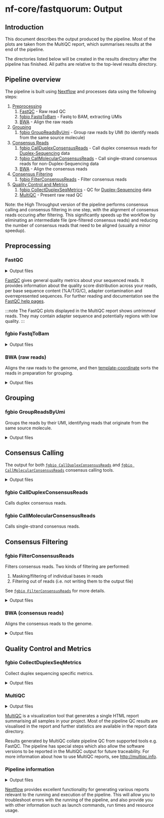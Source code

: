 # nf-core/fastquorum: Output

## Introduction

This document describes the output produced by the pipeline. Most of the plots are taken from the MultiQC report, which summarises results at the end of the pipeline.

The directories listed below will be created in the results directory after the pipeline has finished. All paths are relative to the top-level results directory.

<!-- TODO nf-core: Write this documentation describing your workflow's output -->

## Pipeline overview

The pipeline is built using [Nextflow](https://www.nextflow.io/) and processes data using the following steps:

1. [Preprocessing](#preprocessing)
   1. [FastQC](#fastqc) - Raw read QC
   2. [fgbio FastqToBam](#fgbio-fastqtobam) - Fastq to BAM, extracting UMIs
   3. [BWA](#bwa-raw-reads) - Align the raw reads
2. [Grouping](#grouping)
   1. [fgbio GroupReadsByUmi](#fgbio-groupreadsbyumi) - Group raw reads by UMI (to identify reads from the same source molecule)
3. [Consensus Reads](#consensus-calling)
   1. [fgbio CallDuplexConsensusReads](#fgbio-callduplexconsensusreads) - Call duplex consensus reads for [Duplex-Sequencing][duplex-seq-link] data
   2. [fgbio CallMolecularConsensusReads](#fgbio-callduplexconsensusreads) - Call single-strand consensus reads for non-Duplex-Sequencing data
   3. [BWA](#bwa-consensus-reads) - Align the consensus reads
4. [Consensus Filtering](#consensus-filtering)
   1. [fgbio FilterConsensusReads](#fgbio-filterconsensusreads) - Filter consensus reads
5. [Quality Control and Metrics](#quality-control-and-metrics)
   1. [fgbio CollectDuplexSeqMetrics]() - QC for [Duplex-Sequencing][duplex-seq-link] data
   2. [MultiQC](#multiqc) - Present raw read QC

Note: the High Throughput version of the pipeline performs consensus calling and consensus filtering in one step, with the alignment of consensus reads occuring after filtering.
This significantly speeds up the workflow by eliminating an intermediate file (pre-filtered consensus reads) and reducing the number of consensus reads that need to be aligned (usually a minor speedup).

[duplex-seq-link]: https://en.wikipedia.org/wiki/Duplex_sequencing

## Preprocessing

### FastQC

<details markdown="1">
<summary>Output files</summary>

**Output directory: `{outdir}/preprocessing/fastqc/<sample>`**

- `*_fastqc.html`: [FastQC](http://www.bioinformatics.babraham.ac.uk/projects/fastqc/) report containing quality metrics.
- `*_fastqc.zip`: Zip archive containing the [FastQC](http://www.bioinformatics.babraham.ac.uk/projects/fastqc/) report, tab-delimited data file and plot images.

</details>

[FastQC](http://www.bioinformatics.babraham.ac.uk/projects/fastqc/) gives general quality metrics about your sequenced reads. It provides information about the quality score distribution across your reads, per base sequence content (%A/T/G/C), adapter contamination and overrepresented sequences. For further reading and documentation see the [FastQC help pages](http://www.bioinformatics.babraham.ac.uk/projects/fastqc/Help/).

<!-- TODO update with example plots -->

:::note
The FastQC plots displayed in the MultiQC report shows _untrimmed_ reads. They may contain adapter sequence and potentially regions with low quality.
:::

### fgbio FastqToBam

<details markdown="1">
<summary>Output files</summary>

**Output directory: `{outdir}/preprocessing/fastqtobam/<sample>`**

- '\*.unmapped.bam`
  - the unmapped BAM produced by [`fgbio FastqToBam`](http://fulcrumgenomics.github.io/fgbio/tools/latest/FastqToBam.html).
  - the `RX` [SAM tag](https://samtools.github.io/hts-specs/SAMtags.pdf) stores the raw bases for the reads unique molecular identifier (UMI)

</details>

### BWA (raw reads)

Aligns the raw reads to the genome, and then [template-coordinate](https://www.htslib.org/doc/samtools-sort.html) sorts the reads in preparation for grouping.

<details markdown="1">
<summary>Output files</summary>

**Output directory: `{outdir}/preprocessing/align_raw_bam/<sample>`**

- '\*.mapped.bam`
  - the mapped BAM produced by:
    - aligning with [`bwa mem`](https://github.com/lh3/bwa)
    - reformatted by [`fgbio ZipperBam`](http://fulcrumgenomics.github.io/fgbio/tools/latest/ZipperBam.html) (to transfer any [SAM tags](https://samtools.github.io/hts-specs/SAMtags.pdf) from the unmapped BAM to the mapped BAM, since this is not carried forward by BWA)
    - template-coordinate sorted by [`samtools sort`](http://www.htslib.org/doc/samtools.html)
  - the `RX` [SAM tag](https://samtools.github.io/hts-specs/SAMtags.pdf) stores the raw bases for the reads unique molecular identifier (UMI)

</details>

## Grouping

### fgbio GroupReadsByUmi

Groups the reads by their UMI, identifying reads that originate from the same source molecule.

<details markdown="1">
<summary>Output files</summary>

**Output directory: `{outdir}/grouping/groupreadsbyumi/<sample>`**

- '\*.mapped.bam`
  - the group BAM produced by [`fgbio GroupReadsByUmi`](http://fulcrumgenomics.github.io/fgbio/tools/latest/GroupReadsByUmi.html)
  - the `MI` [SAM tag](https://samtools.github.io/hts-specs/SAMtags.pdf) stores the molecular identifier for the read after grouping.
- '\*.grouped-family-sizes.txt'
  - the metric produced by [`fgbio GroupReadsByUmi`](http://fulcrumgenomics.github.io/fgbio/tools/latest/GroupReadsByUmi.html) that describes the distribution of tag family sizes observed during grouping ([see this link](https://fulcrumgenomics.github.io/fgbio/metrics/latest/#tagfamilysizemetric)).

</details>

## Consensus Calling

The output for both [`fgbio CallDuplexConsensusReads`](http://fulcrumgenomics.github.io/fgbio/tools/latest/CallDuplexConsensusReads.html) and [`fgbio CallMolecularConsensusReads`](http://fulcrumgenomics.github.io/fgbio/tools/latest/CallMolecularConsensusReads.html) consensus calling tools.

<details markdown="1">
<summary>Output files</summary>

**Output directory: `{outdir}/consensus_calling/called/<sample>`**

- '\*.cons.unmapped.bam`
  - the BAM with consensus calls
  - see [this description](https://github.com/fulcrumgenomics/fgbio/wiki/Developer-Note:-Tracking-Reads-through-Grouping-and-Duplex-Consensus-Calling#consensus-calling-tags) of [SAM tag](https://samtools.github.io/hts-specs/SAMtags.pdf) added to consensus reads.

</details>

### fgbio CallDuplexConsensusReads

Calls duplex consensus reads.

### fgbio CallMolecularConsensusReads

Calls single-strand consensus reads.

## Consensus Filtering

### fgbio FilterConsensusReads

Filters consensus reads.
Two kinds of filtering are performed:

1. Masking/filtering of individual bases in reads
2. Filtering out of reads (i.e. not writing them to the output file)

See [`fgbio FilterConsensusReads`](http://fulcrumgenomics.github.io/fgbio/tools/latest/FilterConsensusReads.html) for more details.

<details markdown="1">
<summary>Output files</summary>

**Output directory: `{outdir}/consensus_filtering/filtered/<sample>`**

- '\*.cons.filtered.bam`
  - the BAM with filtered consensus calls produced by [`fgbio FilterConsensusReads`](http://fulcrumgenomics.github.io/fgbio/tools/latest/FilterConsensusReads.html)

</details>

### BWA (consensus reads)

Aligns the consensus reads to the genome.

<details markdown="1">
<summary>Output files</summary>

**Output directory: `{outdir}/filtering/align_consensus_bam/<sample>`**

- '\*.mapped.bam`
  - the mapped BAM produced by:
    - aligning with [`bwa mem`](https://github.com/lh3/bwa)
    - reformatted by [`fgbio ZipperBam`](http://fulcrumgenomics.github.io/fgbio/tools/latest/ZipperBam.html) (to transfer any [SAM tags](https://samtools.github.io/hts-specs/SAMtags.pdf) from the unmapped BAM to the mapped BAM, since this is not carried forward by BWA)
- '\*.mapped.bam.bai`
  - the mapped BAM index (high-throughput mode only)

</details>

## Quality Control and Metrics

### fgbio CollectDuplexSeqMetrics

Collect duplex sequencing specific metrics.

<details markdown="1">
<summary>Output files</summary>

**Output directory: `{outdir}/metrics/duplex_seq/<sample>`**

Metrics produced by [`fgbio CollectDuplexSeqMetrics`](http://fulcrumgenomics.github.io/fgbio/tools/latest/CollectDuplexSeqMetrics.html):

- `*.family_sizes.txt*` - metrics on the frequency of different types of families of different sizes
- `*.duplex_family_sizes.txt*`- metrics on the frequency of duplex tag families by the number of observations from each strand
- `*.duplex_yield_metrics.txt*`- summary QC metrics produced using 5%, 10%, 15%...100% of the data
- `*.umi_counts.txt*`- metrics on the frequency of observations of UMIs within reads and tag families
- `*.duplex_qc.pdf*`- a series of plots generated from the preceding metrics files for visualization
- `*.duplex_umi_counts.txt*`- (optional) metrics on the frequency of observations of duplex UMIs within reads and tag families. This file is only produced _if_ the `--duplex-umi-counts` option is used as it requires significantly more memory to track all pairs of UMIs seen when a large number of UMI sequences are present.

</details>

### MultiQC

<details markdown="1">
<summary>Output files</summary>

- `multiqc/`
  - `multiqc_report.html`: a standalone HTML file that can be viewed in your web browser.
  - `multiqc_data/`: directory containing parsed statistics from the different tools used in the pipeline.
  - `multiqc_plots/`: directory containing static images from the report in various formats.

</details>

[MultiQC](http://multiqc.info) is a visualization tool that generates a single HTML report summarising all samples in your project. Most of the pipeline QC results are visualised in the report and further statistics are available in the report data directory.

Results generated by MultiQC collate pipeline QC from supported tools e.g. FastQC. The pipeline has special steps which also allow the software versions to be reported in the MultiQC output for future traceability. For more information about how to use MultiQC reports, see <http://multiqc.info>.

### Pipeline information

<details markdown="1">
<summary>Output files</summary>

- `pipeline_info/`
  - Reports generated by Nextflow: `execution_report.html`, `execution_timeline.html`, `execution_trace.txt` and `pipeline_dag.dot`/`pipeline_dag.svg`.
  - Reports generated by the pipeline: `pipeline_report.html`, `pipeline_report.txt` and `software_versions.yml`. The `pipeline_report*` files will only be present if the `--email` / `--email_on_fail` parameter is used when running the pipeline.
  - Reformatted samplesheet files used as input to the pipeline: `samplesheet.valid.csv`.
  - Parameters used by the pipeline run: `params.json`.

</details>

[Nextflow](https://www.nextflow.io/docs/latest/tracing.html) provides excellent functionality for generating various reports relevant to the running and execution of the pipeline. This will allow you to troubleshoot errors with the running of the pipeline, and also provide you with other information such as launch commands, run times and resource usage.
